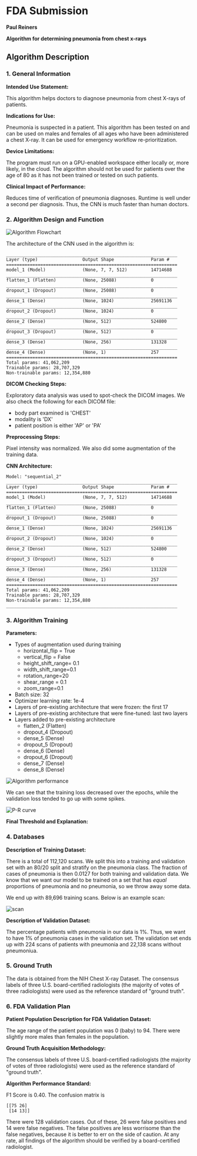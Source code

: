 # FDA  Submission

**Paul Reiners**

**Algorithm for determining pneumonia from chest x-rays**

## Algorithm Description 

### 1. General Information

**Intended Use Statement:** 

This algorithm helps doctors to diagnose pneumonia from chest X-rays of patients.

**Indications for Use:**

Pneumonia is suspected in a patient.  This algorithm has been tested on and can be used on males and females of all ages who have been administered a chest X-ray.  It can be used for emergency workflow re-prioritization.

**Device Limitations:**

The program must run on a GPU-enabled workspace either locally or, more likely, in the cloud.  The algorithm should not be used for patients over the age of 80 as it has not been trained or tested on such patients.

**Clinical Impact of Performance:**

Reduces time of verification of pneumonia diagnoses.  Runtime is well under a second per diagnosis.  Thus, the CNN is much faster than human doctors.

### 2. Algorithm Design and Function

![Algorithm Flowchart](./img/flow-chart.png)

The architecture of the CNN used in the algorithm is:

    _________________________________________________________________
    Layer (type)                 Output Shape              Param #   
    =================================================================
    model_1 (Model)              (None, 7, 7, 512)         14714688  
    _________________________________________________________________
    flatten_1 (Flatten)          (None, 25088)             0         
    _________________________________________________________________
    dropout_1 (Dropout)          (None, 25088)             0         
    _________________________________________________________________
    dense_1 (Dense)              (None, 1024)              25691136  
    _________________________________________________________________
    dropout_2 (Dropout)          (None, 1024)              0         
    _________________________________________________________________
    dense_2 (Dense)              (None, 512)               524800    
    _________________________________________________________________
    dropout_3 (Dropout)          (None, 512)               0         
    _________________________________________________________________
    dense_3 (Dense)              (None, 256)               131328    
    _________________________________________________________________
    dense_4 (Dense)              (None, 1)                 257       
    =================================================================
    Total params: 41,062,209
    Trainable params: 28,707,329
    Non-trainable params: 12,354,880

**DICOM Checking Steps:**

Exploratory data analysis was used to spot-check the DICOM images.  We also check the following for each DICOM file:

* body part examined is 'CHEST' 
* modality is 'DX' 
* patient position is either 'AP' or 'PA'

**Preprocessing Steps:**

Pixel intensity was normalized.  We also did some augmentation of the training data.

**CNN Architecture:**

    Model: "sequential_2"
    _________________________________________________________________
    Layer (type)                 Output Shape              Param #   
    =================================================================
    model_1 (Model)              (None, 7, 7, 512)         14714688  
    _________________________________________________________________
    flatten_1 (Flatten)          (None, 25088)             0         
    _________________________________________________________________
    dropout_1 (Dropout)          (None, 25088)             0         
    _________________________________________________________________
    dense_1 (Dense)              (None, 1024)              25691136  
    _________________________________________________________________
    dropout_2 (Dropout)          (None, 1024)              0         
    _________________________________________________________________
    dense_2 (Dense)              (None, 512)               524800    
    _________________________________________________________________
    dropout_3 (Dropout)          (None, 512)               0         
    _________________________________________________________________
    dense_3 (Dense)              (None, 256)               131328    
    _________________________________________________________________
    dense_4 (Dense)              (None, 1)                 257       
    =================================================================
    Total params: 41,062,209
    Trainable params: 28,707,329
    Non-trainable params: 12,354,880
    _________________________________________________________________


### 3. Algorithm Training

**Parameters:**
* Types of augmentation used during training
    * horizontal_flip = True 
    * vertical_flip = False 
    * height_shift_range= 0.1 
    * width_shift_range=0.1
    * rotation_range=20 
    * shear_range = 0.1
    * zoom_range=0.1
* Batch size: 32
* Optimizer learning rate: 1e-4
* Layers of pre-existing architecture that were frozen: the first 17
* Layers of pre-existing architecture that were fine-tuned: last two layers
* Layers added to pre-existing architecture
    * flatten_2 (Flatten)         
    * dropout_4 (Dropout)              
    * dense_5 (Dense)              
    * dropout_5 (Dropout)        
    * dense_6 (Dense)    
    * dropout_6 (Dropout)         
    * dense_7 (Dense)    
    * dense_8 (Dense)       


![Algorithm performance](./img/algorithm-performance.png)

We can see that the training loss decreased over the epochs, while the validation loss tended to go up with some spikes.

![P-R curve](./img/precision-recall-curve.png)

**Final Threshold and Explanation:**

### 4. Databases

**Description of Training Dataset:** 

There is a total of 112,120 scans.  We split this into a training and validation set with an 80/20 split
and stratify on the pneumonia class.  The fraction of cases of pneumonia is then 0.0127 for both training and validation
data.  We know that we want our model to be trained on a set that has _equal_ proportions of pneumonia and no pneumonia, so we throw away some data.

We end up with 89,696 training scans.  Below is an example scan:

![scan](./img/scan.png)

**Description of Validation Dataset:** 

The percentage patients with pneumonia in our data is 1%.  Thus, we want to have 1% of pneumonia cases in the validation set.  The validation set ends up with 224 scans of patients with pneumonia and 22,138 scans without pneumoniua. 


### 5. Ground Truth

The data is obtained from the NIH Chest X-ray Dataset.  The consensus labels of three U.S. board-certified radiologists (the majority of votes of three radiologists) were used as the reference standard of "ground truth".

### 6. FDA Validation Plan

**Patient Population Description for FDA Validation Dataset:**

The age range of the patient population was 0 (baby) to 94.  There were slightly more males than females in the population.

**Ground Truth Acquisition Methodology:**

The consensus labels of three U.S. board-certified radiologists (the majority of votes of three radiologists) were used as the reference standard of "ground truth".

**Algorithm Performance Standard:**

F1 Score is 0.40.  The confusion matrix is

    [[75 26]
     [14 13]]
     
There were 128 validation cases.  Out of these, 26 were false positives and 14 were false negatives.  The false positives are less worrisome than the false negatives, because it is better to err on the side of caution.  At any rate, all findings of the algorithm should be verified by a board-certified radiologist.
